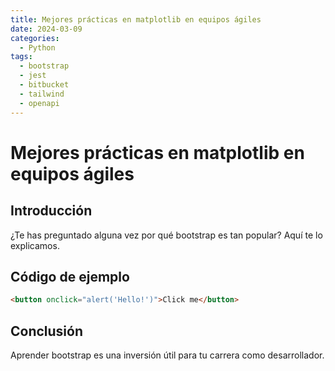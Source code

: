 ```yaml
---
title: Mejores prácticas en matplotlib en equipos ágiles
date: 2024-03-09
categories:
  - Python
tags:
  - bootstrap
  - jest
  - bitbucket
  - tailwind
  - openapi
---
```


# Mejores prácticas en matplotlib en equipos ágiles

## Introducción

¿Te has preguntado alguna vez por qué bootstrap es tan popular? Aquí te lo explicamos.

## Código de ejemplo

```html
<button onclick="alert('Hello!')">Click me</button>
```

## Conclusión

Aprender bootstrap es una inversión útil para tu carrera como desarrollador.